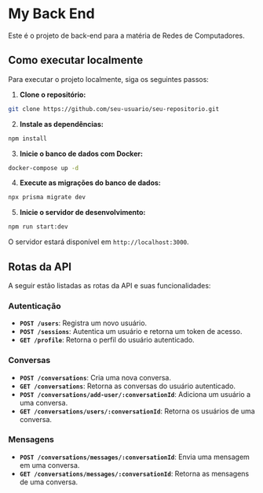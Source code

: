 # My Back End

Este é o projeto de back-end para a matéria de Redes de Computadores.

## Como executar localmente

Para executar o projeto localmente, siga os seguintes passos:

1. **Clone o repositório:**

```bash
git clone https://github.com/seu-usuario/seu-repositorio.git
```

2. **Instale as dependências:**

```bash
npm install
```

3. **Inicie o banco de dados com Docker:**

```bash
docker-compose up -d
```

4. **Execute as migrações do banco de dados:**

```bash
npx prisma migrate dev
```

5. **Inicie o servidor de desenvolvimento:**

```bash
npm run start:dev
```

O servidor estará disponível em `http://localhost:3000`.

## Rotas da API

A seguir estão listadas as rotas da API e suas funcionalidades:

### Autenticação

- **`POST /users`**: Registra um novo usuário.
- **`POST /sessions`**: Autentica um usuário e retorna um token de acesso.
- **`GET /profile`**: Retorna o perfil do usuário autenticado.

### Conversas

- **`POST /conversations`**: Cria uma nova conversa.
- **`GET /conversations`**: Retorna as conversas do usuário autenticado.
- **`POST /conversations/add-user/:conversationId`**: Adiciona um usuário a uma conversa.
- **`GET /conversations/users/:conversationId`**: Retorna os usuários de uma conversa.

### Mensagens

- **`POST /conversations/messages/:conversationId`**: Envia uma mensagem em uma conversa.
- **`GET /conversations/messages/:conversationId`**: Retorna as mensagens de uma conversa.
